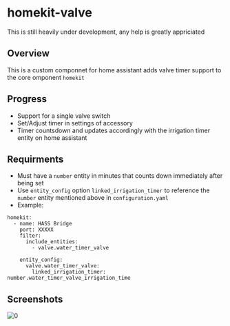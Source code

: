 # homekit-valve
This is still heavily under development, any help is greatly appriciated

## Overview
This is a custom componnet for home assistant adds valve timer support to the core omponent `homekit`

## Progress
- Support for a single valve switch
- Set/Adjust timer in settings of accessory
- Timer countsdown and updates accordingly with the irrigation timer entity on home assistant

## Requirments
- Must have a `number` entity in minutes that counts down immediately after being set
- Use `entity_config` option `linked_irrigation_timer` to reference the `number` entity mentioned above in `configuration.yaml`
- Example:
```
homekit:
  - name: HASS Bridge
    port: XXXXX
    filter:
      include_entities:
        - valve.water_timer_valve
        
    entity_config:
      valve.water_timer_valve:
        linked_irrigation_timer: number.water_timer_valve_irrigation_time

```

## Screenshots
![0](https://github.com/f-perna/homekit-valve/assets/113391793/90f75162-4c01-4db2-8804-951e4151969d)
